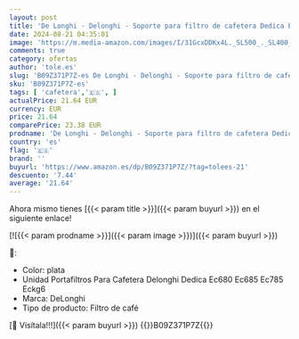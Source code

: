 ```yaml
---
layout: post
title: 'De Longhi - Delonghi - Soporte para filtro de cafetera Dedica EC680 EC685 EC785 ECKG6'
date: 2024-08-21 04:35:01
image: 'https://m.media-amazon.com/images/I/31GcxDDKx4L._SL500_._SL400_.jpg'
comments: true
category: ofertas
author: 'tole.es'
slug: 'B09Z371P7Z-es De Longhi - Delonghi - Soporte para filtro de cafetera...'
sku: 'B09Z371P7Z-es'
tags: [ 'cafetera','🇪🇸', ]
actualPrice: 21.64 EUR
currency: EUR
price: 21.64
comparePrice: 23.38 EUR
prodname: 'De Longhi - Delonghi - Soporte para filtro de cafetera Dedica EC680 EC685 EC785 ECKG6'
country: 'es'
flag: '🇪🇸'
brand: ''
buyurl: 'https://www.amazon.es/dp/B09Z371P7Z/?tag=tolees-21'
descuento: '7.44'
average: '21.64'
---
```


Ahora mismo tienes [{{< param title >}}]({{< param buyurl >}}) en el siguiente enlace!

[![{{< param prodname >}}]({{< param image >}})]({{< param buyurl >}})

🔎:

- Color: plata
- Unidad Portafiltros Para Cafetera Delonghi Dedica Ec680 Ec685 Ec785 Eckg6
- Marca: DeLonghi
- Tipo de producto: Filtro de café

[🛒 Visítala!!!]({{< param buyurl >}})
{{<world>}}B09Z371P7Z{{</world>}}
